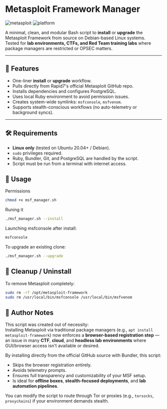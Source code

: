 # Metasploit Framework Manager

![metasploit](https://img.shields.io/badge/metasploit-installer-blue.svg)
![platform](https://img.shields.io/badge/platform-linux--only-red.svg)

A minimal, clean, and modular Bash script to **install** or **upgrade** the Metasploit Framework from source on Debian-based Linux systems.  
Tested for **lab environments, CTFs, and Red Team training labs** where package managers are restricted or OPSEC matters.

---

## 🚀 Features

- One-liner **install** or **upgrade** workflow.
- Pulls directly from Rapid7's official Metasploit GitHub repo.
- Installs dependencies and configures PostgreSQL.
- Uses local Ruby environment to avoid permission issues.
- Creates system-wide symlinks: `msfconsole`, `msfvenom`.
- Supports stealth-conscious workflows (no auto-telemetry or background syncs).

---

## 🛠️ Requirements

- **Linux only** (tested on Ubuntu 20.04+ / Debian).
- `sudo` privileges required.
- Ruby, Bundler, Git, and PostgreSQL are handled by the script.
- Script must be run from a terminal with internet access.


## 🧪 Usage
Permissions
```bash
chmod +x msf_manager.sh
```

Runing it 
```bash
./msf_manager.sh --install
```

Launching msfconsole after install:
```bash 
msfconsole
```

To upgrade an existing clone:
```bash 
./msf_manager.sh --upgrade
```

## 🧼 Cleanup / Uninstall
To remove Metasploit completely:
```bash 
sudo rm -rf /opt/metasploit-framework
sudo rm /usr/local/bin/msfconsole /usr/local/bin/msfvenom
```

## 👤 Author Notes

This script was created out of necessity:  
Installing Metasploit via traditional package managers (e.g., `apt install metasploit-framework`) now enforces a **browser-based registration step** — an issue in many **CTF**, **cloud**, and **headless lab environments** where GUI/browser access isn't available or desired.

By installing directly from the official GitHub source with Bundler, this script:

- Skips the browser registration entirely.
- Avoids telemetry prompts.
- Ensures full transparency and customizability of your MSF setup.
- Is ideal for **offline boxes**, **stealth-focused deployments**, and **lab automation pipelines**.

You can modify the script to route through Tor or proxies (e.g., `torsocks`, `proxychains`) if your environment demands stealth.
